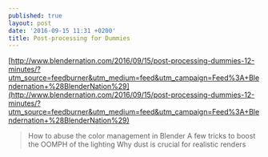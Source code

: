 ```yaml
---
published: true
layout: post
date: '2016-09-15 11:31 +0200'
title: Post-processing for Dummies
---
```

[http://www.blendernation.com/2016/09/15/post-processing-dummies-12-minutes/?utm_source=feedburner&utm_medium=feed&utm_campaign=Feed%3A+Blendernation+%28BlenderNation%29](http://www.blendernation.com/2016/09/15/post-processing-dummies-12-minutes/?utm_source=feedburner&utm_medium=feed&utm_campaign=Feed%3A+Blendernation+%28BlenderNation%29)

> How to abuse the color management in Blender
> A few tricks to boost the OOMPH of the lighting
> Why dust is crucial for realistic renders


